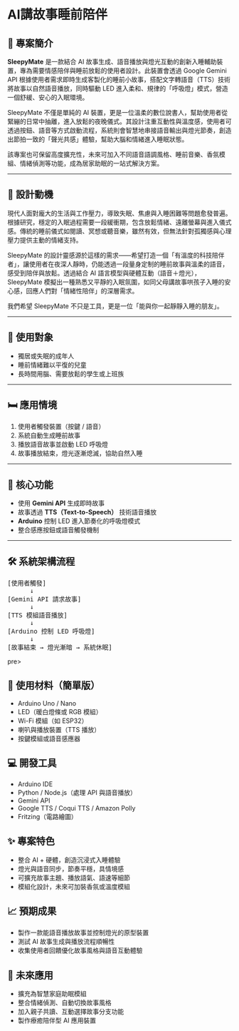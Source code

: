 # AI講故事睡前陪伴

## 📘 專案簡介  
**SleepyMate** 是一款結合 AI 故事生成、語音播放與燈光互動的創新入睡輔助裝置，專為需要情感陪伴與睡前放鬆的使用者設計。此裝置會透過 Google Gemini API 根據使用者需求即時生成客製化的睡前小故事，搭配文字轉語音（TTS）技術將故事以自然語音播放，同時驅動 LED 進入柔和、規律的「呼吸燈」模式，營造一個舒緩、安心的入眠環境。

SleepyMate 不僅是單純的 AI 裝置，更是一位溫柔的數位說書人，幫助使用者從緊繃的日常中抽離，進入放鬆的夜晚儀式。其設計注重互動性與溫度感，使用者可透過按鈕、語音等方式啟動流程，系統則會智慧地串接語音輸出與燈光節奏，創造出節拍一致的「聲光共感」體驗，幫助大腦和情緒進入睡眠狀態。

該專案也可保留高度擴充性，未來可加入不同語音語調風格、睡前音樂、香氛模組、情緒偵測等功能，成為居家助眠的一站式解決方案。

---

## 🎯 設計動機  
現代人面對龐大的生活與工作壓力，導致失眠、焦慮與入睡困難等問題愈發普遍。根據研究，穩定的入眠過程需要一段緩衝期，包含放鬆情緒、遠離螢幕與進入儀式感。傳統的睡前儀式如閱讀、冥想或聽音樂，雖然有效，但無法針對孤獨感與心理壓力提供主動的情緒支持。

SleepyMate 的設計靈感源於這樣的需求——希望打造一個「有溫度的科技陪伴者」，讓使用者在夜深人靜時，仍能透過一段量身定制的睡前故事與溫柔的語音，感受到陪伴與放鬆。透過結合 AI 語言模型與硬體互動（語音＋燈光），SleepyMate 模擬出一種熟悉又平靜的入眠氛圍，如同父母講故事哄孩子入睡的安心感，回應人們對「情緒性陪伴」的深層需求。

我們希望 SleepyMate 不只是工具，更是一位「能與你一起靜靜入睡的朋友」。

---

## 👤 使用對象  
- 獨居或失眠的成年人  
- 睡前情緒難以平復的兒童  
- 長時間用腦、需要放鬆的學生或上班族  

---

## 🛏️ 應用情境  
1. 使用者觸發裝置（按鍵 / 語音）  
2. 系統自動生成睡前故事  
3. 播放語音故事並啟動 LED 呼吸燈  
4. 故事播放結束，燈光逐漸熄滅，協助自然入睡  

---

## 🌟 核心功能  
- 使用 **Gemini API** 生成即時故事  
- 故事透過 **TTS（Text-to-Speech）** 技術語音播放  
- **Arduino** 控制 LED 進入節奏化的呼吸燈模式  
- 整合感應按鈕或語音觸發機制  

---

## 🛠️ 系統架構流程  
<pre>
[使用者觸發]
      ↓
[Gemini API 請求故事]
      ↓
[TTS 模組語音播放]
      ↓
[Arduino 控制 LED 呼吸燈]
      ↓
[故事結束 → 燈光漸暗 → 系統休眠]
</pre>pre>
## 🔧 使用材料（簡單版）  
- Arduino Uno / Nano  
- LED（暖白燈條或 RGB 模組）  
- Wi-Fi 模組（如 ESP32）  
- 喇叭與播放裝置（TTS 播放）  
- 按鍵模組或語音感應器  

## 💻 開發工具  
- Arduino IDE  
- Python / Node.js（處理 API 與語音播放）  
- Gemini API  
- Google TTS / Coqui TTS / Amazon Polly  
- Fritzing（電路繪圖）

## ✨ 專案特色  
- 整合 AI + 硬體，創造沉浸式入睡體驗  
- 燈光與語音同步，節奏平穩，具情境感  
- 可擴充故事主題、播放語氣、語速等細節  
- 模組化設計，未來可加裝香氛或溫度模組

## 📈 預期成果  
- 製作一款能語音播放故事並控制燈光的原型裝置  
- 測試 AI 故事生成與播放流程順暢性  
- 收集使用者回饋優化故事風格與語音互動體驗

## 🚀 未來應用  
- 擴充為智慧家庭助眠模組  
- 整合情緒偵測、自動切換故事風格  
- 加入親子共讀、互動選擇故事分支功能  
- 製作療癒陪伴型 AI 應用裝置
